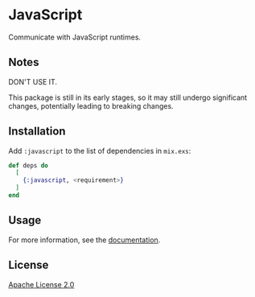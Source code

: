 # JavaScript

Communicate with JavaScript runtimes.

## Notes

DON'T USE IT.

This package is still in its early stages, so it may still undergo significant changes, potentially leading to breaking changes.

## Installation

Add `:javascript` to the list of dependencies in `mix.exs`:

```elixir
def deps do
  [
    {:javascript, <requirement>}
  ]
end
```

## Usage

For more information, see the [documentation](https://hexdocs.pm/javascript).

## License

[Apache License 2.0](https://www.apache.org/licenses/LICENSE-2.0)

